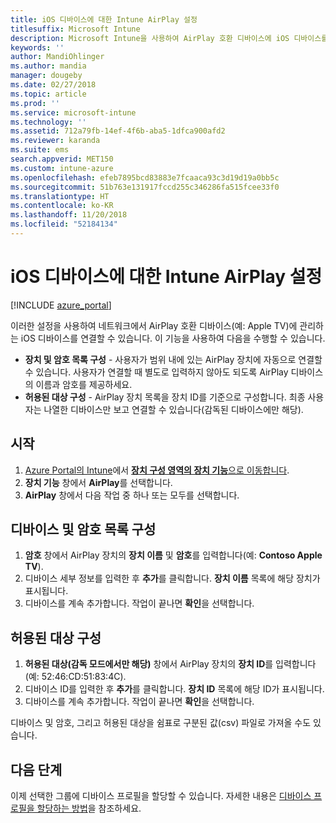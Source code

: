 ```yaml
---
title: iOS 디바이스에 대한 Intune AirPlay 설정
titlesuffix: Microsoft Intune
description: Microsoft Intune을 사용하여 AirPlay 호환 디바이스에 iOS 디바이스를 자동으로 연결하는 방법을 알아봅니다.
keywords: ''
author: MandiOhlinger
ms.author: mandia
manager: dougeby
ms.date: 02/27/2018
ms.topic: article
ms.prod: ''
ms.service: microsoft-intune
ms.technology: ''
ms.assetid: 712a79fb-14ef-4f6b-aba5-1dfca900afd2
ms.reviewer: karanda
ms.suite: ems
search.appverid: MET150
ms.custom: intune-azure
ms.openlocfilehash: efeb7895bcd83883e7fcaaca93c3d19d19a0bb5c
ms.sourcegitcommit: 51b763e131917fccd255c346286fa515fcee33f0
ms.translationtype: HT
ms.contentlocale: ko-KR
ms.lasthandoff: 11/20/2018
ms.locfileid: "52184134"
---
```

# <a name="intune-airplay-settings-for-ios-devices"></a>iOS 디바이스에 대한 Intune AirPlay 설정

[!INCLUDE [azure_portal](./includes/azure_portal.md)]

이러한 설정을 사용하여 네트워크에서 AirPlay 호환 디바이스(예: Apple TV)에 관리하는 iOS 디바이스를 연결할 수 있습니다.
이 기능을 사용하여 다음을 수행할 수 있습니다.

- **장치 및 암호 목록 구성** - 사용자가 범위 내에 있는 AirPlay 장치에 자동으로 연결할 수 있습니다. 사용자가 연결할 때 별도로 입력하지 않아도 되도록 AirPlay 디바이스의 이름과 암호를 제공하세요.
- **허용된 대상 구성** - AirPlay 장치 목록을 장치 ID를 기준으로 구성합니다. 최종 사용자는 나열한 디바이스만 보고 연결할 수 있습니다(감독된 디바이스에만 해당).

## <a name="get-started"></a>시작

1. [Azure Portal의 Intune](https://portal.azure.com)에서 [**장치 구성 영역의 장치 기능**으로 이동합니다](device-features-configure.md). 
1. **장치 기능** 창에서 **AirPlay**를 선택합니다.
2. **AirPlay** 창에서 다음 작업 중 하나 또는 모두를 선택합니다.

## <a name="configure-a-device-and-password-list"></a>디바이스 및 암호 목록 구성

1. **암호** 창에서 AirPlay 장치의 **장치 이름** 및 **암호**를 입력합니다(예: **Contoso Apple TV**).
2. 디바이스 세부 정보를 입력한 후 **추가**를 클릭합니다. **장치 이름** 목록에 해당 장치가 표시됩니다.
3. 디바이스를 계속 추가합니다. 작업이 끝나면 **확인**을 선택합니다.


## <a name="configure-allowed-destinations"></a>허용된 대상 구성

1. **허용된 대상(감독 모드에서만 해당)** 창에서 AirPlay 장치의 **장치 ID**를 입력합니다(예: 52:46:CD:51:83:4C).
2. 디바이스 ID를 입력한 후 **추가**를 클릭합니다. **장치 ID** 목록에 해당 ID가 표시됩니다.
3. 디바이스를 계속 추가합니다. 작업이 끝나면 **확인**을 선택합니다.

디바이스 및 암호, 그리고 허용된 대상을 쉼표로 구분된 값(csv) 파일로 가져올 수도 있습니다.


## <a name="next-steps"></a>다음 단계

이제 선택한 그룹에 디바이스 프로필을 할당할 수 있습니다. 자세한 내용은 [디바이스 프로필을 할당하는 방법](device-profile-assign.md)을 참조하세요.


